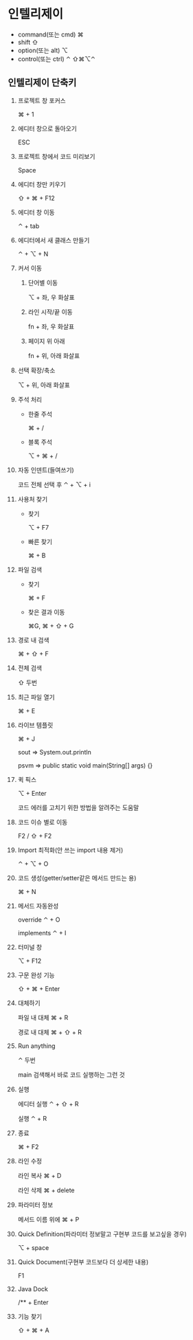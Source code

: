 # 인텔리제이

- command(또는 cmd) ⌘
- shift ⇧
- option(또는 alt) ⌥
- control(또는 ctrl) ⌃
  ⇧⌘⌥⌃

## 인텔리제이 단축키

1. 프로젝트 창 포커스

   ⌘ + 1
   
2. 에디터 창으로 돌아오기

   ESC

3. 프로젝트 창에서 코드 미리보기

   Space

4. 에디터 창만 키우기

   ⇧ + ⌘ + F12
   
5. 에디터 창 이동

   ⌃ + tab

6. 에디터에서 새 클래스 만들기

   ⌃ + ⌥ + N

7. 커서 이동

   1. 단어별 이동

      ⌥ + 좌, 우 화살표

   2. 라인 시작/끝 이동

      fn + 좌, 우 화살표

   3. 페이지 위 아래

      fn + 위, 아래 화살표

8. 선택 확장/축소

   ⌥ + 위, 아래 화살표

9. 주석 처리

   * 한줄 주석

     ⌘ + /

   * 블록 주석

     ⌥ + ⌘ + /

10. 자동 인덴트(들여쓰기)

    코드 전체 선택 후 ⌃ + ⌥ + i

11. 사용처 찾기

    * 찾기

      ⌥ + F7

    * 빠른 찾기

      ⌘ + B

12. 파일 검색

    * 찾기

      ⌘ + F

    * 찾은 결과 이동

      ⌘G, ⌘ + ⇧ + G

13. 경로 내 검색

    ⌘ + ⇧ + F

14. 전체 검색

    ⇧ 두번

15. 최근 파일 열기

    ⌘ + E

16. 라이브 템플릿

    ⌘ + J

    sout => System.out.println 

    psvm => public static void main(String[] args) {}

17. 퀵 픽스

    ⌥ + Enter

    코드 에러를 고치기 위한 방법을 알려주는 도움말

18. 코드 이슈 별로 이동

    F2 / ⇧ + F2

19. Import 최적화(안 쓰는 import 내용 제거)

    ⌃ + ⌥ + O

20. 코드 생성(getter/setter같은 메서드 만드는 용)

    ⌘ + N

21. 메서드 자동완성

    override ⌃ + O

    implements ⌃ + I

22. 터미널 창

    ⌥ + F12

23. 구문 완성 기능

    ⇧ + ⌘ + Enter

24. 대체하기

    파일 내 대체 ⌘ + R

    경로 내 대체 ⌘ + ⇧ + R

25. Run anything

    ⌃ 두번

    main 검색해서 바로 코드 실행하는 그런 것

26. 실행

    에디터 실행 ⌃ +  ⇧ + R

    실행 ⌃ + R

27. 종료

    ⌘ + F2

28. 라인 수정

    라인 복사 ⌘ + D

    라인 삭제 ⌘ + delete

29. 파라미터 정보

    메서드 이름 위에 ⌘ + P

30. Quick Definition(파라미터 정보말고 구현부 코드를 보고싶을 경우)

    ⌥ + space

31. Quick Document(구현부 코드보다 더 상세한 내용)

    F1

32. Java Dock

    /** + Enter

33. 기능 찾기

    ⇧ + ⌘ + A

